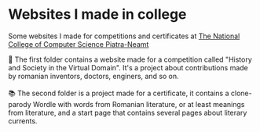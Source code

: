 # Websites I made in college

Some websites I made for competitions and certificates at [The National College of Computer Science Piatra-Neamt](https://cni.nt.edu.ro/)  

:mag_right: The first folder contains a website made for a competition called "History and Society in the Virtual Domain". It's a project about contributions made by romanian inventors, doctors, enginers, and so on.<br><br>
:books: The second folder is a project made for a certificate, it contains a clone-parody Wordle with words from Romanian literature, or at least meanings from literature, and a start page that contains several pages about literary currents.
